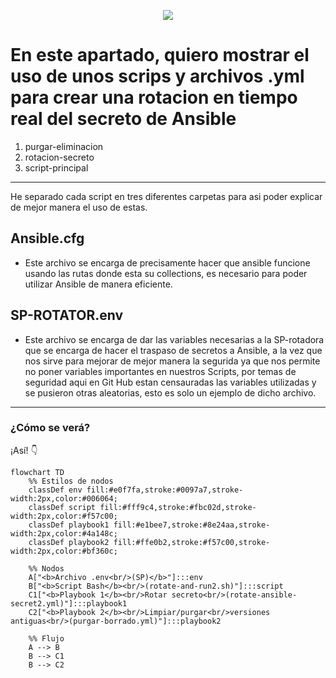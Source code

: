 <p align="center">
  <a href="readme.en.md">
    <img src="https://img.shields.io/badge/⏻-Switch%20to%20English-red?style=for-the-badge">
  </a>
</p>



# En este apartado, quiero mostrar el uso de unos scrips y archivos .yml para crear una rotacion en tiempo real del secreto de Ansible
1. purgar-eliminacion
2. rotacion-secreto
3. script-principal

--------------------------------------------

He separado cada script en tres diferentes carpetas para asi poder explicar de mejor manera el uso de estas.

## Ansible.cfg

- Este archivo se encarga de precisamente hacer que ansible funcione usando las rutas donde esta su collections, es necesario para poder utilizar Ansible de manera eficiente.


## SP-ROTATOR.env

- Este archivo se encarga de dar las variables necesarias a la SP-rotadora que se encarga de hacer el traspaso de secretos a Ansible, a la vez que nos sirve para mejorar de mejor manera la segurida ya que nos permite no poner variables importantes en nuestros Scripts, por temas de seguridad aqui en Git Hub estan censauradas las variables utilizadas y se pusieron otras aleatorias, esto es solo un ejemplo de dicho archivo.

-------------------------------------------------------------------------------




  


### **¿Cómo se verá?**
¡Así! 👇


```mermaid
flowchart TD
    %% Estilos de nodos
    classDef env fill:#e0f7fa,stroke:#0097a7,stroke-width:2px,color:#006064;
    classDef script fill:#fff9c4,stroke:#fbc02d,stroke-width:2px,color:#f57c00;
    classDef playbook1 fill:#e1bee7,stroke:#8e24aa,stroke-width:2px,color:#4a148c;
    classDef playbook2 fill:#ffe0b2,stroke:#f57c00,stroke-width:2px,color:#bf360c;

    %% Nodos
    A["<b>Archivo .env<br/>(SP)</b>"]:::env
    B["<b>Script Bash</b><br/>(rotate-and-run2.sh)"]:::script
    C1["<b>Playbook 1</b><br/>Rotar secreto<br/>(rotate-ansible-secret2.yml)"]:::playbook1
    C2["<b>Playbook 2</b><br/>Limpiar/purgar<br/>versiones antiguas<br/>(purgar-borrado.yml)"]:::playbook2

    %% Flujo
    A --> B
    B --> C1
    B --> C2



